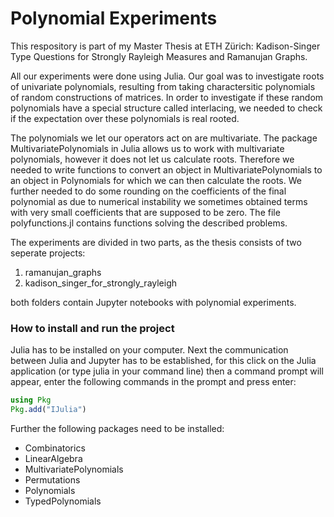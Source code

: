 # Polynomial Experiments 

This respository is part of my Master Thesis at ETH Zürich: Kadison-Singer Type Questions for Strongly Rayleigh Measures and Ramanujan Graphs.

All our experiments were done using Julia. Our goal was to investigate roots of univariate polynomials, resulting from taking charactersitic polynomials of
random constructions of matrices. In order to investigate if these random polynomials have a special structure called interlacing, we needed to check if the
expectation over these polynomials is real rooted. 

The polynomials we let our operators act on are multivariate. The package MultivariatePolynomials in Julia allows us to work with multivariate polynomials, 
however it does not let us calculate roots. Therefore we needed to write functions to convert an object in MultivariatePolynomials to an object in Polynomials 
for which we can then calculate the roots. We further needed to do some rounding on the coefficients of the final polynomial as due to numerical instability we 
sometimes obtained terms with very small coefficients that are supposed to be zero. The file polyfunctions.jl contains functions solving the described problems.

The experiments are divided in two parts, as the thesis consists of two seperate projects:
1) ramanujan_graphs
2) kadison_singer_for_strongly_rayleigh

both folders contain Jupyter notebooks with polynomial experiments.

### How to install and run the project

Julia has to be installed on your computer. Next the communication between Julia and Jupyter has to be established, for this click on 
the Julia application (or type julia in your command line) then a command prompt will appear, enter the following commands in the prompt and press enter: 

```julia
using Pkg
Pkg.add("IJulia")
```

Further the following packages need to be installed:

- Combinatorics 
- LinearAlgebra 
- MultivariatePolynomials 
- Permutations 
- Polynomials 
- TypedPolynomials 
